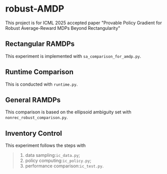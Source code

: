 # robust-AMDP
This project is for ICML 2025 accepted paper "Provable Policy Gradient for Robust Average-Reward MDPs Beyond Rectangularity"
## Rectangular RAMDPs
This experiment is implemented with ```sa_comparison_for_amdp.py```.
## Runtime Comparison
This is conducted with ```runtime.py```.
## General RAMDPs
This comparison is based on the ellipsoid ambiguity set with ```nonrec_robust_comparison.py```.
## Inventory Control
This experiment follows the steps with 
> 1) data sampling:```ic_data.py```;
> 2) policy computing:```ic_policy.py```;
> 3) performance comparison:```ic_test.py```.
